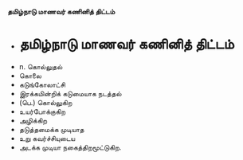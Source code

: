 **தமிழ்நாடு மாணவர் கணினித் திட்டம்**
- # தமிழ்நாடு மாணவர் கணினித் திட்டம்
- n. கொல்லுதல்
- கொலை
- கடுங்கோலாட்சி
- இரக்கமின்றிக் கடுமையாக நடத்தல்
- (பெ.) கொல்லுகிற
- உயர்போக்குகிற
- அழிக்கிற
- தடுத்தமைக்க முடியாத
- உறு கவர்ச்சியுடைய
- அடக்க முடியா நகைத்திறமூட்டுகிற.

